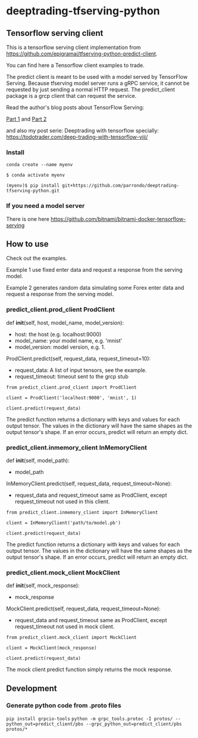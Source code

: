 # deeptrading-tfserving-python

<!---
Client from https://github.com/epigramai/tfserving-python-predict-client
-->

## Tensorflow serving client
This is a tensorflow serving client implementation from https://github.com/epigramai/tfserving-python-predict-client.

You can find here a Tensorflow client examples to trade.

The predict client is meant to be used with a model served by TensorFlow Serving. Because tfserving model server runs a gRPC service, it cannot be requested by just sending a normal HTTP request. The predict_client package is a grcp client that can request the service.

Read the author's blog posts about TensorFlow Serving:

[Part 1](https://medium.com/p/a79726f7c103/) and [Part 2](https://medium.com/p/682eaf7469e7/)

and also my post serie: Deeptrading with tensorflow specially:
https://todotrader.com/deep-trading-with-tensorflow-viii/


### Install
`conda create --name myenv`

`$ conda activate myenv`

`(myenv)$ pip install git+https://github.com/parrondo/deeptrading-tfserving-python.git`


### If you need a model server
There is one here https://github.com/bitnami/bitnami-docker-tensorflow-serving

## How to use
Check out the examples.

Example 1 use fixed enter data and request a response from the serving model.

Example 2 generates random data simulating some Forex enter data and request a response from the serving model.

### predict_client.prod_client ProdClient
def __init__(self, host, model_name, model_version):
 - host: the host (e.g. localhost:9000)
 - model_name: your model name, e.g. 'mnist'
 - model_version: model version, e.g. 1.
 
ProdClient.predict(self, request_data, request_timeout=10):
 - request_data: A list of input tensors, see the example.
 - request_timeout: timeout sent to the grcp stub
 
 `from predict_client.prod_client import ProdClient`
 
 `client = ProdClient('localhost:9000', 'mnist', 1)`
 
 `client.predict(request_data)`
 
 The predict function returns a dictionary with keys and values for each output tensor. The values in the dictionary will have the same shapes as
 the output tensor's shape. If an error occurs, predict will return an empty dict.
 
### predict_client.inmemory_client InMemoryClient
def __init__(self, model_path):
 - model_path
 
InMemoryClient.predict(self, request_data, request_timeout=None):
 - request_data and request_timeout same as ProdClient, except request_timeout not used in this client.
 
 `from predict_client.inmemory_client import InMemoryClient`
 
 `client = InMemoryClient('path/to/model.pb')`
 
 `client.predict(request_data)`
 
The predict function returns a dictionary with keys and values for each output tensor. The values in the dictionary will have the same shapes as
the output tensor's shape. If an error occurs, predict will return an empty dict.
  
### predict_client.mock_client MockClient
def __init__(self, mock_response):
 - mock_response
 
MockClient.predict(self, request_data, request_timeout=None):
 - request_data and request_timeout same as ProdClient, except request_timeout not used in mock client.
 
 `from predict_client.mock_client import MockClient` 
 
 `client = MockClient(mock_response)`
 
 `client.predict(request_data)`
 
The mock client predict function simply returns the mock response.


## Development

### Generate python code from .proto files
`pip install grpcio-tools`
`python -m grpc_tools.protoc -I protos/ --python_out=predict_client/pbs --grpc_python_out=predict_client/pbs protos/*`
